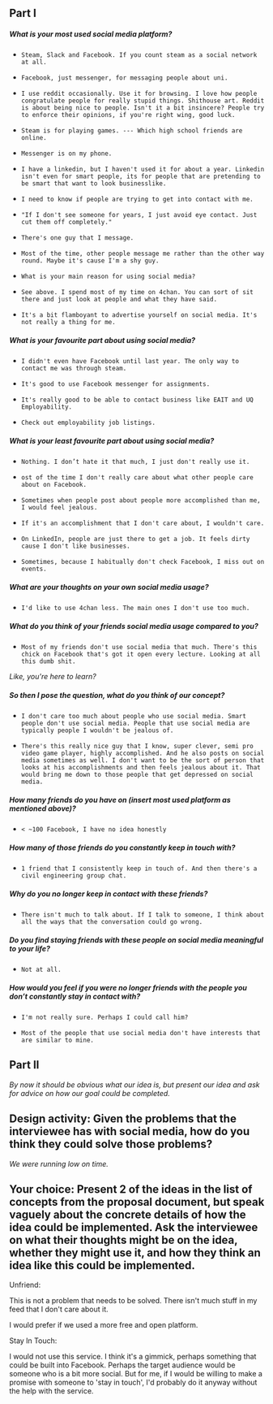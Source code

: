 ## Part I

##### What is your most used social media platform?

-     Steam, Slack and Facebook. If you count steam as a social network at all. 

-     Facebook, just messenger, for messaging people about uni.

-     I use reddit occasionally. Use it for browsing. I love how people congratulate people for really stupid things. Shithouse art. Reddit is about being nice to people. Isn't it a bit insincere? People try to enforce their opinions, if you're right wing, good luck.

-     Steam is for playing games. --- Which high school friends are online.

-     Messenger is on my phone.

-     I have a linkedin, but I haven't used it for about a year. Linkedin isn't even for smart people, its for people that are pretending to be smart that want to look businesslike.

-     I need to know if people are trying to get into contact with me.

-     "If I don't see someone for years, I just avoid eye contact. Just cut them off completely."

-     There's one guy that I message.

-     Most of the time, other people message me rather than the other way round. Maybe it's cause I'm a shy guy.

-     What is your main reason for using social media?

-     See above. I spend most of my time on 4chan. You can sort of sit there and just look at people and what they have said.

-     It's a bit flamboyant to advertise yourself on social media. It's not really a thing for me.

##### What is your favourite part about using social media?

-     I didn't even have Facebook until last year. The only way to contact me was through steam.

-     It's good to use Facebook messenger for assignments.

-     It's really good to be able to contact business like EAIT and UQ Employability.

-     Check out employability job listings.

##### What is your least favourite part about using social media?

-     Nothing. I don’t hate it that much, I just don't really use it.

-     ost of the time I don't really care about what other people care about on Facebook.

-     Sometimes when people post about people more accomplished than me, I would feel jealous.

-     If it's an accomplishment that I don't care about, I wouldn't care.

-     On LinkedIn, people are just there to get a job. It feels dirty cause I don't like businesses.

-     Sometimes, because I habitually don't check Facebook, I miss out on events.

##### What are your thoughts on your own social media usage?

-     I'd like to use 4chan less. The main ones I don't use too much.

##### What do you think of your friends social media usage compared to you?

-     Most of my friends don't use social media that much. There's this chick on Facebook that's got it open every lecture. Looking at all this dumb shit.

*Like, you're here to learn?*

##### So then I pose the question, what do you think of our concept?

-     I don't care too much about people who use social media. Smart people don't use social media. People that use social media are typically people I wouldn't be jealous of.

-     There's this really nice guy that I know, super clever, semi pro video game player, highly accomplished. And he also posts on social media sometimes as well. I don't want to be the sort of person that looks at his accomplishments and then feels jealous about it. That would bring me down to those people that get depressed on social media.

##### How many friends do you have on (insert most used platform as mentioned above)?
-     < ~100 Facebook, I have no idea honestly

##### How many of those friends do you constantly keep in touch with?

-     1 friend that I consistently keep in touch of. And then there's a civil engineering group chat.

##### Why do you no longer keep in contact with these friends?

-     There isn't much to talk about. If I talk to someone, I think about all the ways that the conversation could go wrong.

##### Do you find staying friends with these people on social media meaningful to your life?

-     Not at all.

##### How would you feel if you were no longer friends with the people you don’t constantly stay in contact with?

-     I'm not really sure. Perhaps I could call him?

-     Most of the people that use social media don't have interests that are similar to mine.

## Part II

*By now it should be obvious what our idea is, but present our idea and ask for advice on how our goal could be completed.*

## Design activity: Given the problems that the interviewee has with social media, how do you think they could solve those problems?

*We were running low on time.*

## Your choice: Present 2 of the ideas in the list of concepts from the proposal document, but speak vaguely about the concrete details of how the idea could be implemented. Ask the interviewee on what their thoughts might be on the idea, whether they might use it, and how they think an idea like this could be implemented.

Unfriend:

This is not a problem that needs to be solved. There isn't much stuff in my feed that I don't care about it.

I would prefer if we used a more free and open platform.

Stay In Touch:

I would not use this service. I think it's a gimmick, perhaps something that could be built into Facebook. Perhaps the target audience would be someone who is a bit more social. But for me, if I would be willing to make a promise with someone to 'stay in touch', I'd probably do it anyway without the help with the service. 

